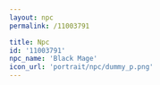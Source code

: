 ```yaml
---
layout: npc
permalink: /11003791

title: Npc
id: '11003791'
npc_name: 'Black Mage'
icon_url: 'portrait/npc/dummy_p.png'
---
```

